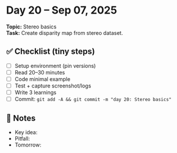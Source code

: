 # Day 20 – Sep 07, 2025
**Topic:** Stereo basics  
**Task:** Create disparity map from stereo dataset.

## ✅ Checklist (tiny steps)
- [ ] Setup environment (pin versions)
- [ ] Read 20–30 minutes
- [ ] Code minimal example
- [ ] Test + capture screenshot/logs
- [ ] Write 3 learnings
- [ ] Commit: `git add -A && git commit -m "day 20: Stereo basics"`

## 📓 Notes
- Key idea:
- Pitfall:
- Tomorrow:
